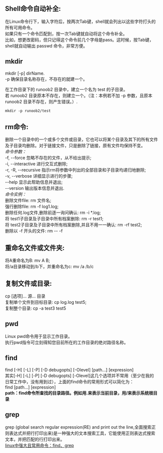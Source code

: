 ## Shell命令自动补全: 
在Linux命令行下，输入字符后，按两次Tab键，shell就会列出以这些字符打头的所有可用命令。  
如果只有一个命令匹配到，按一次Tab键就自动将这个命令补全。  
比如，想更改密码，但只记得这个命令前几个字母是pass。这时候，按Tab键，shell就自动输出 passwd 命令，非常方便。
## mkdir
mkdir [-p] dirName.   
-p 确保目录名称存在，不存在的就建一个。

在工作目录下的 runoob2 目录中，建立一个名为 test 的子目录。      
若 runoob2 目录原本不存在，则建立一个。（注：本例若不加 -p 参数，且原本 runoob2 目录不存在，则产生错误。）.   
```
mkdir -p runoob2/test
```
## rm命令:
删除一个目录中的一个或多个文件或目录，它也可以将某个目录及其下的所有文件及子目录均删除。对于链接文件，只是删除了链接，原有文件均保持不变。  
*命令参数：*  
    -f, --force    忽略不存在的文件，从不给出提示;  
    -i, --interactive 进行交互式删除;  
    -r, -R, --recursive   指示rm将参数中列出的全部目录和子目录均递归地删除;  
    -v, --verbose    详细显示进行的步骤;  
      	--help     显示此帮助信息并退出;  
      	--version  输出版本信息并退出.  
*命令实例：*  
删除文件file: rm 文件名;  
强行删除file: rm -f log1.log;  
删除任何.log文件,删除前逐一询问确认: rm -i *.log;  
将 test1子目录及子目录中所有档案删除: rm -r test1;  
将 test2子目录及子目录中所有档案删除,并且不用一一确认: rm -rf test2;  
删除以 -f 开头的文件:  rm -- -f

## 重命名文件或文件夹:  
将A重命名为B: mv A B;  
将/a目录移动到/b下，并重命名为c: mv /a /b/c

## 复制文件或目录:  
 cp [选项]... 源... 目录  
 复制单个文件到目标目录: cp log.log test5;  
 复制整个目录: cp -a test3 test5 
## pwd
Linux pwd命令用于显示工作目录。  
执行pwd指令可立刻得知您目前所在的工作目录的绝对路径名称。
## find
find [-H] [-L] [-P] [-D debugopts] [-Olevel] [path...] [expression]  
其实[-H] [-L] [-P] [-D debugopts] [-Olevel]这几个选项并不常用（至少在我的日常工作中，没有用到过），上面的find命令的常用形式可以简化为：  
find [path...] [expression]  
**path：find命令所查找的目录路径。例如用.来表示当前目录，用/来表示系统根目录**  
## grep
grep (global search regular expression(RE) and print out the line,全面搜索正则表达式并把行打印出来)是一种强大的文本搜索工具，它能使用正则表达式搜索文本，并把匹配的行打印出来。  
[linux中强大且常用命令：find、grep](https://www.cnblogs.com/skynet/archive/2010/12/25/1916873.html)

